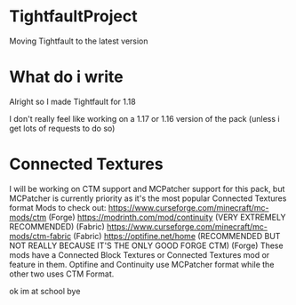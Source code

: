 # TightfaultProject
Moving Tightfault to the latest version

# What do i write
Alright so I made Tightfault for 1.18

I don't really feel like working on a 1.17 or 1.16 version of the pack (unless i get lots of requests to do so)

# Connected Textures
I will be working on CTM support and MCPatcher support for this pack, but MCPatcher is currently priority as it's the most popular Connected Textures format
Mods to check out:
https://www.curseforge.com/minecraft/mc-mods/ctm (Forge)
https://modrinth.com/mod/continuity (VERY EXTREMELY RECOMMENDED) (Fabric)
https://www.curseforge.com/minecraft/mc-mods/ctm-fabric (Fabric)
https://optifine.net/home (RECOMMENDED BUT NOT REALLY BECAUSE IT'S THE ONLY GOOD FORGE CTM) (Forge)
These mods have a Connected Block Textures or Connected Textures mod or feature in them. Optifine and Continuity use MCPatcher format while the other two uses CTM Format.

ok im at school bye

